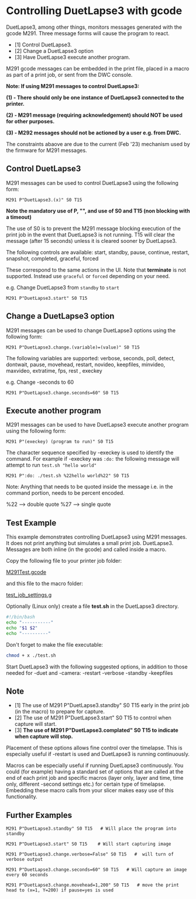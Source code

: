 # Controlling DuetLapse3 with gcode

DuetLapse3, among other things, monitors messages generated with the gcode M291.
Three message forms will cause the program to react.

- [1]  Control DuetLapse3.
- [2]  Change a DuetLapse3 option
- [3]  Have DuetLapse3 execute another program.

M291 gcode messages can be embedded in the print file, placed in a macro as part of a print job, or sent from the DWC console.

**Note: If using M291 messages to control DuetLapse3:**

**(1) - There should only be one instance of DuetLapse3 connected to the printer.**

**(2) - M291 message (requiring acknowledgement) should NOT be used for other purposes.**

**(3) - M292 messages should not be actioned by a user e.g. from DWC.**

The constraints abaove are due to the current (Feb '23) mechanism used by the firmware for M291 messages.

## Control DuetLapse3

M291 messages can be used to control DuetLapse3 using the following form:

```text
M291 P"DuetLapse3.(x)" S0 T15
```

**Note the mandatory use of P, "", and use of S0 and T15 (non blocking with a timeout)**

The use of S0 is to prevent the M291 message blocking execution of the print job in the event that DuetLapse3 is not running.  T15 will clear the message (after 15 seconds) unless it is cleared sooner by DuetLapse3.

The following controls are available:
start, standby, pause, continue, restart, snapshot, completed, graceful, forced

These correspond to the same actions in the UI.
Note that **terminate** is not supported.  Instead use `graceful` or `forced` depending on your need.

e.g. Change DuetLapse3 from `standby` to `start`

```text
M291 P"DuetLapse3.start" S0 T15
```

## Change a DuetLapse3 option

M291 messages can be used to change DuetLapse3 options using the following form:

```text
M291 P"DuetLapse3.change.(variable)=(value)" S0 T15
```

The following variables are supported:
verbose, seconds, poll, detect, dontwait, pause, movehead, restart, novideo, keepfiles, minvideo, maxvideo, extratime, fps, rest , execkey

e.g. Change -seconds to 60

```text
M291 P"DuetLapse3.change.seconds=60" S0 T15
```

## Execute another program

M291 messages can be used to have DuetLapse3 execute another program using the following form:

```text
M291 P"(execkey) (program to run)" S0 T15
```

The character sequence specified by -execkey is used to identify the command. For example if -execkey was `:do:` the following message will attempt to run `test.sh "hello world"`

```text
M291 P":do: ./test.sh %22hello world%22" S0 T15
```

Note: Anything that needs to be quoted inside the message i.e. in the command portion, needs to be percent encoded.

%22 --> double quote
%27 --> single quote

## Test Example

This example demonstrates controlling DuetLapse3 using M291 messages.
It does not print anything but simulates a small print job.
DuetLapse3. Messages are both inline (in the gcode) and called inside a macro.

Copy the following file to your printer job folder:

[M291Test.gcode](https://github.com/stuartofmt/DuetLapse3/blob/main/Examples/M291Test.gcode)

and this file to the macro folder:

[test_job_settings.g](https://github.com/stuartofmt/DuetLapse3/blob/main/Examples/test_job_settings.g)

Optionally (Linux only) create a file **test.sh** in the DuetLapse3 directory.

```bash
#!/bin/bash
echo "-----------"
echo "$1 $2"
echo "----------"
```

Don't forget to make the file executable:

```bash
chmod + x ./test.sh
```

Start DuetLapse3 with the following suggested options, in addition to those needed for -duet and -camera:
-restart -verbose -standby -keepfiles

## Note

- [1]  The use of M291 P"DuetLapse3.standby" S0 T15  early in the print job (in the macro) to prepare for capture.
- [2]  The use of M291 P"DuetLapse3.start" S0 T15 to control when capture will start.
- [3]  **The use of M291 P"DuetLapse3.complated" S0 T15  to indicate when capture will stop.**

Placement of these options allows fine control over the timelapse.  This is especially useful if -restart is used and DuetLapse3 is running continuously.

Macros can be especially useful if running DuetLapse3 continuously.
You could (for example) having a standard set of options that are called at the end of each print job and specific macros (layer only, layer and time, time only, different -second settings etc.) for certain type of timelapse.
Embedding these macro calls from your slicer makes easy use of this functionality.

## Further Examples

```text
M291 P"DuetLapse3.standby" S0 T15   # Will place the program into standby
```

```text
M291 P"DuetLapse3.start" S0 T15    # Will start capturing image
```

```text
M291 P"DuetLapse3.change.verbose=False" S0 T15   #  will turn of verbose output
```

```text
M291 P"DuetLapse3.change.seconds=60" S0 T15   # Will capture an image every 60 seconds
```

```text
M291 P"DuetLapse3.change.movehead=1,200" S0 T15   # move the print head to (x=1, Y=200) if pause=yes is used
```
